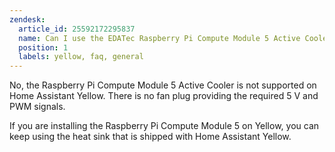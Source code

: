 ```yaml
---
zendesk:
  article_id: 25592172295837
  name: Can I use the EDATec Raspberry Pi Compute Module 5 Active Cooler?
  position: 1
  labels: yellow, faq, general
---
```


No, the Raspberry Pi Compute Module 5 Active Cooler is not supported on Home Assistant Yellow. There is no fan plug providing the required 5&nbsp;V and PWM signals.

If you are installing the Raspberry Pi Compute Module 5 on Yellow, you can keep using the heat sink that is shipped with Home Assistant Yellow.


